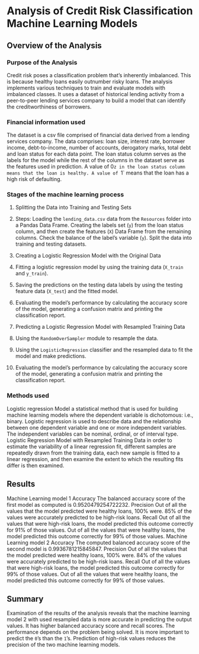 # Analysis of Credit Risk Classification Machine Learning Models
## Overview of the Analysis
### Purpose of the Analysis
Credit risk poses a classification problem that’s inherently imbalanced. This is because healthy loans easily outnumber risky loans. The analysis implements various techniques to train and evaluate models with imbalanced classes. It uses a dataset of historical lending activity from a peer-to-peer lending services company to build a model that can identify the creditworthiness of borrowers.
### Financial information used
The dataset is a csv file comprised of financial data derived from a lending services company. The data comprises: loan size, interest rate, borrower income, debt-to-income, number of accounts, derogatory marks, total debt and loan status for each data point.
The loan status column serves as the labels for the model while the rest of the columns in the dataset serve as the features used in prediction. A value of 0`z in the loan status column means that the loan is healthy. A value of `1` means that the loan has a high risk of defaulting. 
### Stages of the machine learning process
1.	Splitting the Data into Training and Testing Sets
2.	Steps:
Loading the `lending_data.csv` data from the `Resources` folder into a Pandas Data Frame.
Creating the labels set (`y`) from the loan status column, and then create the features (`X`) Data Frame from the remaining columns.
 Check the balance of the label’s variable (`y`).
Split the data into training and testing datasets.
3.	Creating a Logistic Regression Model with the Original Data
1. Fitting a logistic regression model by using the training data (`X_train` and `y_train`).
2. Saving the predictions on the testing data labels by using the testing feature data (`X_test`) and the fitted model.

3. Evaluating the model’s performance by calculating the accuracy score of the model, generating a confusion matrix and printing the classification report.
4.	Predicting a Logistic Regression Model with Resampled Training Data
1. Using the `RandomOverSampler` module to resample the data. 
2. Using the `LogisticRegression` classifier and the resampled data to fit the model and make predictions.
3. Evaluating the model’s performance by calculating the accuracy score of the model, generating a confusion matrix and printing the classification report.
### Methods used
Logistic regression Model
a statistical method that is used for building machine learning models where the dependent variable is dichotomous: i.e., binary. Logistic regression is used to describe data and the relationship between one dependent variable and one or more independent variables. The independent variables can be nominal, ordinal, or of interval type.
Logistic Regression Model with Resampled Training Data
in order to estimate the variability of a linear regression fit, different samples are repeatedly drawn from the training data, each new sample is fitted to a linear regression, and then examine the extent to which the resulting fits differ is then examined.
## Results
Machine Learning model 1
Accuracy
The balanced accuracy score of the first model as computed is 0.9520479254722232.
Precision
Out of all the values that the model predicted were healthy loans, 100% were. 85% of the values were accurately predicted to be high-risk loans.
Recall
Out of all the values that were high-risk loans, the model predicted this outcome correctly for 91% of those values.
Out of all the values that were healthy loans, the model predicted this outcome correctly for 99% of those values.
Machine Learning model 2
Accuracy
The computed balanced accuracy score of the second model is 0.9936781215845847.
Precision
Out of all the values that the model predicted were healthy loans, 100% were. 84% of the values were accurately predicted to be high-risk loans.
Recall
Out of all the values that were high-risk loans, the model predicted this outcome correctly for 99% of those values.
Out of all the values that were healthy loans, the model predicted this outcome correctly for 99% of those values.
## Summary
Examination of the results of the analysis reveals that the machine learning model 2 with used resampled data is more accurate in predicting the output values. It has higher balanced accuracy score and recall scores.
The performance depends on the problem being solved. It is more important to predict the `0`’s than the `1`’s. Prediction of high-risk values reduces the precision of the two machine learning models.
